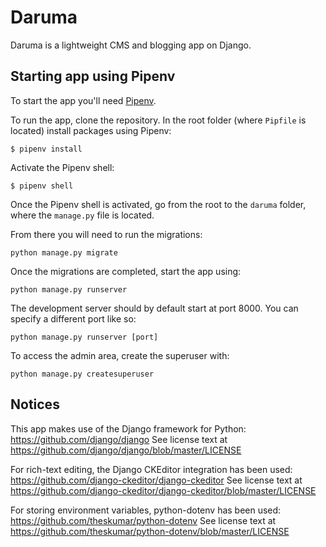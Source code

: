 # Daruma
Daruma is a lightweight CMS and blogging app on Django.

## Starting app using Pipenv
To start the app you'll need [Pipenv](https://pypi.org/project/pipenv/).

To run the app, clone the repository. In the root folder (where `Pipfile` is located) install packages using Pipenv:
```
$ pipenv install
```

Activate the Pipenv shell:
```
$ pipenv shell
```

Once the Pipenv shell is activated, go from the root to the `daruma` folder, where the `manage.py` file is located.

From there you will need to run the migrations:
```
python manage.py migrate
```

Once the migrations are completed, start the app using:
```
python manage.py runserver
```

The development server should by default start at port 8000. You can specify a different port like so:
```
python manage.py runserver [port]
```

To access the admin area, create the superuser with:
```
python manage.py createsuperuser
```

## Notices
This app makes use of the Django framework for Python:\
https://github.com/django/django
See license text at https://github.com/django/django/blob/master/LICENSE

For rich-text editing, the Django CKEditor integration has been used:\
https://github.com/django-ckeditor/django-ckeditor
See license text at https://github.com/django-ckeditor/django-ckeditor/blob/master/LICENSE

For storing environment variables, python-dotenv has been used:\
https://github.com/theskumar/python-dotenv
See license text at https://github.com/theskumar/python-dotenv/blob/master/LICENSE
